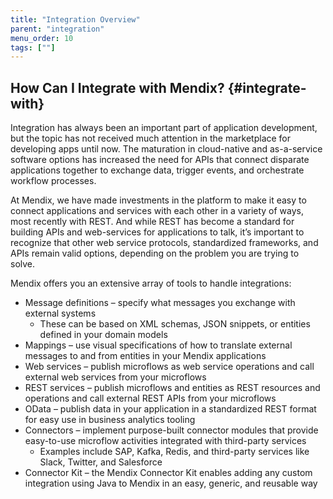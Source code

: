 ```yaml
---
title: "Integration Overview"
parent: "integration"
menu_order: 10
tags: [""]
---
```


## How Can I Integrate with Mendix? {#integrate-with}

Integration has always been an important part of application development, but the topic has not received much attention in the marketplace for developing apps until now. The maturation in cloud-native and as-a-service software options has increased the need for APIs that connect disparate applications together to exchange data, trigger events, and orchestrate workflow processes.

At Mendix, we have made investments in the platform to make it easy to connect applications and services with each other in a variety of ways, most recently with REST. And while REST has become a standard for building APIs and web-services for applications to talk, it’s important to recognize that other web service protocols, standardized frameworks, and APIs remain valid options, depending on the problem you are trying to solve.

Mendix offers you an extensive array of tools to handle integrations:

* Message definitions – specify what messages you exchange with external systems
  * These can be based on XML schemas, JSON snippets, or entities defined in your domain models
* Mappings – use visual specifications of how to translate external messages to and from entities in your Mendix applications
* Web services – publish microflows as web service operations and call external web services from your microflows
* REST services – publish microflows and entities as REST resources and operations and call external REST APIs from your microflows
* OData – publish data in your application in a standardized REST format for easy use in business analytics tooling
* Connectors – implement purpose-built connector modules that provide easy-to-use microflow activities integrated with third-party services
  * Examples include SAP, Kafka, Redis, and third-party services like Slack, Twitter, and Salesforce
* Connector Kit – the Mendix Connector Kit enables adding any custom integration using Java to Mendix in an easy, generic, and reusable way

